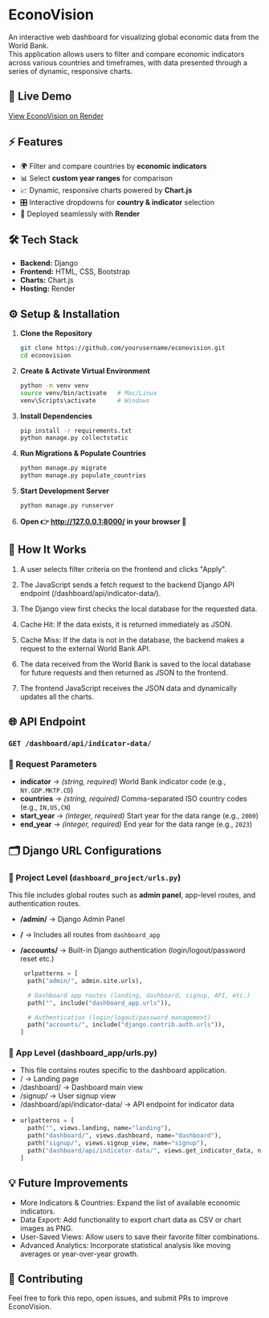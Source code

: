 # EconoVision
An interactive web dashboard for visualizing global economic data from the World Bank.  
This application allows users to filter and compare economic indicators across various countries and timeframes, with data presented through a series of dynamic, responsive charts.

## 🚀 Live Demo
[View EconoVision on Render](https://worldbank-dashboard.onrender.com/)

## ⚡ Features
- 🌍 Filter and compare countries by **economic indicators**  
- 📊 Select **custom year ranges** for comparison  
- 📈 Dynamic, responsive charts powered by **Chart.js**  
- 🎛 Interactive dropdowns for **country & indicator** selection  
- 🚀 Deployed seamlessly with **Render**  

## 🛠 Tech Stack
- **Backend:** Django  
- **Frontend:** HTML, CSS, Bootstrap  
- **Charts:** Chart.js  
- **Hosting:** Render  

## ⚙️ Setup & Installation

1. **Clone the Repository**
   ```bash
   git clone https://github.com/yourusername/econovision.git
   cd econovision

2. **Create & Activate Virtual Environment**
    ```bash
   python -m venv venv
   source venv/bin/activate   # Mac/Linux
   venv\Scripts\activate      # Windows

4. **Install Dependencies**
    ```bash
    pip install -r requirements.txt
    python manage.py collectstatic
    
6. **Run Migrations & Populate Countries**
   ```bash
   python manage.py migrate
   python manage.py populate_countries
   
8. **Start Development Server**
   ```bash
   python manage.py runserver

9. **Open 👉 http://127.0.0.1:8000/  in your browser 🎉**

## 🔧 How It Works
1. A user selects filter criteria on the frontend and clicks "Apply".

2. The JavaScript sends a fetch request to the backend Django API endpoint (/dashboard/api/indicator-data/).

3. The Django view first checks the local database for the requested data.

4. Cache Hit: If the data exists, it is returned immediately as JSON.

5. Cache Miss: If the data is not in the database, the backend makes a request to the external World Bank API.

6. The data received from the World Bank is saved to the local database for future requests and then returned as JSON to the frontend.

7. The frontend JavaScript receives the JSON data and dynamically updates all the charts.

## 🌐 API Endpoint

### `GET /dashboard/api/indicator-data/`

### 🔹 Request Parameters
- **indicator** → *(string, required)* World Bank indicator code (e.g., `NY.GDP.MKTP.CD`)  
- **countries** → *(string, required)* Comma-separated ISO country codes (e.g., `IN,US,CN`)  
- **start_year** → *(integer, required)* Start year for the data range (e.g., `2000`)  
- **end_year** → *(integer, required)* End year for the data range (e.g., `2023`)  

## 🗂 Django URL Configurations

### 🔹 Project Level (`dashboard_project/urls.py`)
This file includes global routes such as **admin panel**, app-level routes, and authentication routes.

- **/admin/** → Django Admin Panel  
- **/** → Includes all routes from `dashboard_app`  
- **/accounts/** → Built-in Django authentication (login/logout/password reset etc.)  

  ```python
   urlpatterns = [
    path("admin/", admin.site.urls),

    # Dashboard app routes (landing, dashboard, signup, API, etc.)
    path("", include("dashboard_app.urls")),

    # Authentication (login/logout/password management)
    path("accounts/", include("django.contrib.auth.urls")),
  ]

### 🔹 App Level (dashboard_app/urls.py)

- This file contains routes specific to the dashboard application.
- / → Landing page
- /dashboard/ → Dashboard main view
- /signup/ → User signup view
- /dashboard/api/indicator-data/ → API endpoint for indicator data
- 
  ```python
  urlpatterns = [
    path("", views.landing, name="landing"),
    path("dashboard/", views.dashboard, name="dashboard"),
    path("signup/", views.signup_view, name="signup"),
    path("dashboard/api/indicator-data/", views.get_indicator_data, name="indicator_data"),
  ]

## 💡 Future Improvements

- More Indicators & Countries: Expand the list of available economic indicators.
- Data Export: Add functionality to export chart data as CSV or chart images as PNG.
- User-Saved Views: Allow users to save their favorite filter combinations.
- Advanced Analytics: Incorporate statistical analysis like moving averages or year-over-year growth.


## 👥 Contributing

Feel free to fork this repo, open issues, and submit PRs to improve EconoVision.

   

